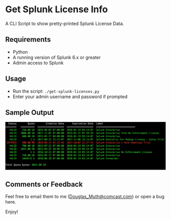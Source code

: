 
# Get Splunk License Info

A CLI Script to show pretty-printed Splunk License Data.


## Requirements

- Python
- A running version of Splunk 6.x or greater
- Admin access to Splunk


## Usage

- Run the script: `./get-splunk-licenses.py`
- Enter your admin username and password if prompted


## Sample Output

<img src="./img/splunk-license-info.png" />


## Comments or Feedback

Feel free to email them to me (Douglas_Muth@comcast.com) or open a bug here.

Enjoy!


